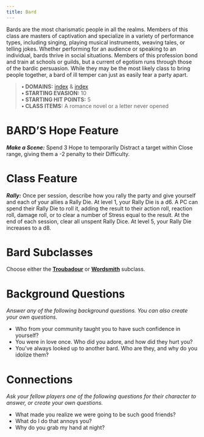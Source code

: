 ```yaml
---
title: Bard
---
```


Bards are the most charismatic people in all the realms. Members of this class are masters of captivation and specialize in a variety of performance types, including singing, playing musical instruments, weaving tales, or telling jokes. Whether performing for an audience or speaking to an individual, bards thrive in social situations. Members of this profession bond and train at schools or guilds, but a current of egotism runs through those of the bardic persuasion. While they may be the most likely class to bring people together, a bard of ill temper can just as easily tear a party apart.

> **• DOMAINS:** [index](Character%20Options/Abilities/Grace/index.md) & [index](Character%20Options/Abilities/Codex/index.md)  
> **• STARTING EVASION:** 10  
> **• STARTING HIT POINTS:** 5  
> **• CLASS ITEMS:** A romance novel or a letter never opened

# BARD’S Hope Feature

***Make a Scene:*** Spend 3 Hope to temporarily Distract a target within Close range, giving them a -2 penalty to their Difficulty.

# Class Feature

***Rally:*** Once per session, describe how you rally the party and give yourself and each of your allies a Rally Die. At level 1, your Rally Die is a d6. A PC can spend their Rally Die to roll it, adding the result to their action roll, reaction roll, damage roll, or to clear a number of Stress equal to the result. At the end of each session, clear all unspent Rally Dice. At level 5, your Rally Die increases to a d8.

# Bard Subclasses

Choose either the **[Troubadour](Troubadour.md)** or **[Wordsmith](Wordsmith.md)** subclass.

# Background Questions

*Answer any of the following background questions. You can also create your own questions.*

- Who from your community taught you to have such confidence in yourself?
- You were in love once. Who did you adore, and how did they hurt you?
- You’ve always looked up to another bard. Who are they, and why do you idolize them?

# Connections

*Ask your fellow players one of the following questions for their character to answer, or create your own questions.*

- What made you realize we were going to be such good friends?
- What do I do that annoys you?
- Why do you grab my hand at night?
